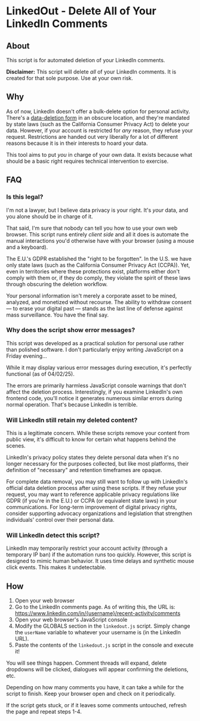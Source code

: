 # LinkedOut - Delete All of Your LinkedIn Comments

## About

This script is for automated deletion of your LinkedIn comments.

**Disclaimer:** This script will delete *all* of your LinkedIn comments. It is created for that sole purpose. Use at your own risk.

## Why

As of now, LinkedIn doesn't offer a bulk-delete option for personal activity. There's a [data-deletion form](https://www.linkedin.com/help/linkedin/ask/TS-DDF) in an obscure location, and they're mandated by state laws (such as the California Consumer Privacy Act) to delete your data. However, if your account is restricted for *any* reason, they refuse your request. Restrictions are handed out very liberally for a lot of different reasons because it is in their interests to hoard your data.  

This tool aims to put *you* in charge of your own data. It exists because what should be a basic right requires technical intervention to exercise. 

## FAQ

### Is this legal?

I'm not a lawyer, but I believe data privacy is your right. It's *your* data, and you alone should be in charge of it.

That said, I'm sure that nobody can tell you how to use your own web browser. This script runs entirely *client side* and all it does is automate the manual interactions you'd otherwise have with your browser (using a mouse and a keyboard).

The E.U.'s GDPR established the "right to be forgotten". In the U.S. we have only state laws (such as the California Consumer Privacy Act (CCPA)). Yet, even in territories where these protections exist, platforms either don't comply with them or, if they do comply, they violate the spirit of these laws through obscuring the deletion workflow.

Your personal information isn't merely a corporate asset to be mined, analyzed, and monetized without recourse. The ability to withdraw consent — to erase your digital past — stands as the last line of defense against mass surveillance. You have the final say.

### Why does the script show error messages?

This script was developed as a practical solution for personal use rather than polished software. I don't particularly enjoy writing JavaScript on a Friday evening... 

While it may display various error messages during execution, it's perfectly functional (as of 04/02/25).

The errors are primarily harmless JavaScript console warnings that don't affect the deletion process. Interestingly, if you examine LinkedIn's own frontend code, you'll notice it generates numerous similar errors during normal operation. That's because LinkedIn is terrible.

### Will LinkedIn still retain my deleted content?

This is a legitimate concern. While these scripts remove your content from public view, it's difficult to know for certain what happens behind the scenes.

LinkedIn's privacy policy states they delete personal data when it's no longer necessary for the purposes collected, but like most platforms, their definition of "necessary" and retention timeframes are opaque.

For complete data removal, you may still want to follow up with LinkedIn's official data deletion process after using these scripts. If they refuse your request, you may want to reference applicable privacy regulations like GDPR (if you're in the E.U.) or CCPA (or equivalent state laws) in your communications. For long-term improvement of digital privacy rights, consider supporting advocacy organizations and legislation that strengthen individuals' control over their personal data.

### Will LinkedIn detect this script?

LinkedIn may temporarily restrict your account activity (through a temporary IP ban) if the automation runs too quickly. However, this script is designed to mimic human behavior. It uses time delays and synthetic mouse click events. This makes it undetectable. 
 
## How

1. Open your web browser
2. Go to the LinkedIn comments page. As of writing this, the URL is: https://www.linkedin.com/in/{username}/recent-activity/comments
3. Open your web browser's JavaScript console
4. Modify the GLOBALS section in the `linkedout.js` script. Simply change the `userName` variable to whatever your username is (in the LinkedIn URL).
5. Paste the contents of the `linkedout.js` script in the console and execute it!

You will see things happen. Comment threads will expand, delete dropdowns will be clicked, dialogues will appear confirming the deletions, etc. 

Depending on how many comments you have, it can take a while for the script to finish. Keep your browser open and check on it periodically. 

If the script gets stuck, or if it leaves some comments untouched, refresh the page and repeat steps 1-4.